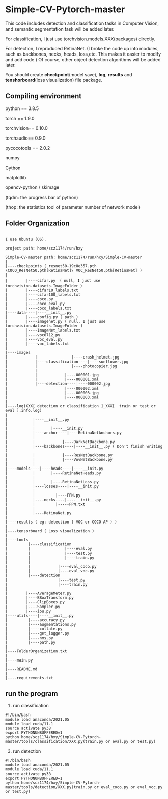 # Simple-CV-Pytorch-master

This code includes detection and classification tasks in Computer Vision, and semantic segmentation task will be added later. 

For classification, I just use torchvision.models.XXX(packages) directly. 

For detection, I reproduced RetinaNet. (I broke the code up into modules, such as backbones, necks, heads, loss,etc. This makes it easier to modify and add code.) Of course, other object detection algorithms will be added later.

You should create **checkpoint**(model save), **log**, **results** and **tenshorboard**(loss visualization) file package.

## Compiling environment

python == 3.8.5

torch == 1.9.0

torchvision== 0.10.0

torchaudio== 0.9.0

pycocotools == 2.0.2

numpy

Cython

matplotlib

opencv-python \ skimage

(tqdm: the progress bar of python)

(thop: the statistics tool of parameter number of network model)

## Folder Organization

```

I use Ubuntu (OS).

project path: home/scz1174/run/hxy

Simple-CV-master path: home/scz1174/run/hxy/Simple-CV-master
|
|----checkpoints ( resnet50-19c8e357.pth \COCO_ResNet50.pth[RetinaNet]\ VOC_ResNet50.pth[RetinaNet] )
|
|        |----cifar.py （ null, I just use torchvision.datasets.ImageFolder ）
|        |----cifar10_labels.txt
|        |----cifar100_labels.txt
|        |----coco.py
|        |----coco_eval.py
|        |----coco_labels.txt
|----data----|----__init__.py
|        |----config.py ( path )
|        |----imagenet.py ( null, I just use torchvision.datasets.ImageFolder )
|        |----ImageNet_labels.txt
|        |----voc0712.py
|        |----voc_eval.py
|        |----voc_labels.txt
|
|----images
|            |               |----crash_helmet.jpg
|            |----classification----|----sunflower.jpg
|            |               |----photocopier.jpg
|            |               
|            |            |----000001.jpg
|            |            |----000001.xml
|            |----detection----|----000002.jpg
|                         |----000002.xml
|                         |----000003.jpg
|                         |----000003.xml
|
|----log(XXX[ detection or classification ]_XXX[  train or test or eval ].info.log)
|
|           |----__init__.py
|           | 
|           |       |----__init.py
|           |----anchor----|----RetinaNetAnchors.py
|           |           
|           |            |----DarkNetBackbone.py
|           |----backbones----|----__init__.py ( Don't finish writing )
|           |            |----ResNetBackbone.py
|           |            |----VovNetBackbone.py
|           |
|----models----|----heads----|----__init.py
|           |       |----RetinaNetHeads.py
|           |
|           |       |----RetinaNetLoss.py      
|           |----losses----|----__init.py
|           |
|           |         |----FPN.py
|           |----necks----|----__init__.py
|           |         |-----FPN.txt
|           |
|           |----RetinaNet.py
|
|----results ( eg: detection ( VOC or COCO AP ) )
|
|----tensorboard ( Loss visualization )
|
|----tools
|         |----classification
|         |               |----eval.py
|         |               |----test.py
|         |               |----train.py
|         |
|         |            |----eval_coco.py
|         |            |----eval_voc.py
|         |----detection
|                      |----test.py
|                      |----train.py
|
|        |----AverageMeter.py
|        |----BBoxTransform.py
|        |----ClipBoxes.py
|        |----Sampler.py 
|        |----iou.py            
|----utils----|----__init__.py
|         |----accuracy.py
|         |----augmentations.py
|         |----collate.py
|         |----get_logger.py
|         |----nms.py
|         |----path.py
|
|----FolderOrganization.txt
|
|----main.py
|
|----README.md
|
|----requirements.txt

```

## run the program
1. run classification
```
#!/bin/bash
module load anaconda/2021.05
module load cuda/11.1
source activate py38
export PYTHONUNBUFFERED=1
python home/scz1174/hxy/Simple-CV-Pytorch-master/tools/classification/XXX.py(train.py or eval.py or test.py)
```
3. run detection 
```
#!/bin/bash
module load anaconda/2021.05
module load cuda/11.1
source activate py38
export PYTHONUNBUFFERED=1
python home/scz1174/hxy/Simple-CV-Pytorch-master/tools/detection/XXX.py(train.py or eval_coco.py or eval_voc.py or test.py)
```
